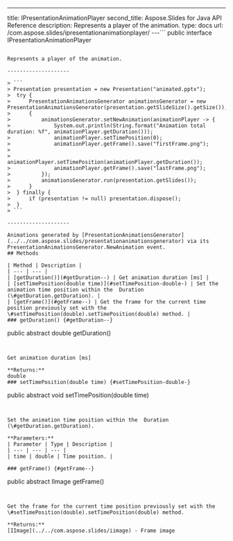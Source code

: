 ---
title: IPresentationAnimationPlayer
second_title: Aspose.Slides for Java API Reference
description: Represents a player of the animation.
type: docs
url: /com.aspose.slides/ipresentationanimationplayer/
---```
public interface IPresentationAnimationPlayer
```

Represents a player of the animation.

--------------------

> ```
> Presentation presentation = new Presentation("animated.pptx");
>  try {
>      PresentationAnimationsGenerator animationsGenerator = new PresentationAnimationsGenerator(presentation.getSlideSize().getSize());
>      {
>          animationsGenerator.setNewAnimation(animationPlayer -> {
>              System.out.println(String.format("Animation total duration: %f", animationPlayer.getDuration()));
>              animationPlayer.setTimePosition(0);
>              animationPlayer.getFrame().save("firstFrame.png");
> 
>              animationPlayer.setTimePosition(animationPlayer.getDuration());
>              animationPlayer.getFrame().save("lastFrame.png");
>          });
>          animationsGenerator.run(presentation.getSlides());
>      }
>  } finally {
>      if (presentation != null) presentation.dispose();
>  }
> ```

--------------------

Animations generated by [PresentationAnimationsGenerator](../../com.aspose.slides/presentationanimationsgenerator) via its PresentationAnimationsGenerator.NewAnimation event.
## Methods

| Method | Description |
| --- | --- |
| [getDuration()](#getDuration--) | Get animation duration [ms] |
| [setTimePosition(double time)](#setTimePosition-double-) | Set the animation time position within the  Duration (\#getDuration.getDuration). |
| [getFrame()](#getFrame--) | Get the frame for the current time position previously set with the \#setTimePosition(double).setTimePosition(double) method. |
### getDuration() {#getDuration--}
```
public abstract double getDuration()
```


Get animation duration [ms]

**Returns:**
double
### setTimePosition(double time) {#setTimePosition-double-}
```
public abstract void setTimePosition(double time)
```


Set the animation time position within the  Duration (\#getDuration.getDuration).

**Parameters:**
| Parameter | Type | Description |
| --- | --- | --- |
| time | double | Time position. |

### getFrame() {#getFrame--}
```
public abstract IImage getFrame()
```


Get the frame for the current time position previously set with the \#setTimePosition(double).setTimePosition(double) method.

**Returns:**
[IImage](../../com.aspose.slides/iimage) - Frame image
